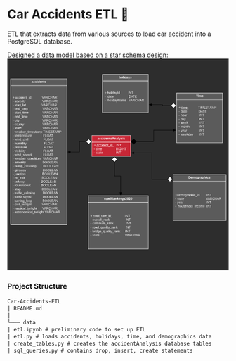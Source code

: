 # Car Accidents ETL :blue_car:

ETL that extracts data from various sources to load car accident into a 
PostgreSQL database.

Designed a data model based on a star schema design:
![uml](uml.png)

### Project Structure
```
Car-Accidents-ETL
| README.md
| 
└─── data
| etl.ipynb # preliminary code to set up ETL
| etl.py # loads accidents, holidays, time, and demographics data
| create_tables.py # creates the accidentAnalysis database tables
| sql_queries.py # contains drop, insert, create statements
```
